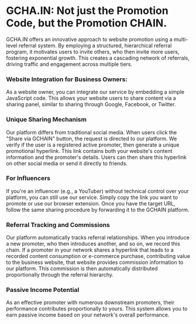 
# GCHA.IN: Not just the Promotion Code, but the Promotion CHAIN.

GCHA.IN offers an innovative approach to website promotion using a multi-level referral system.
By employing a structured, hierarchical referral program, it motivates users to invite others, who then invite more users, fostering exponential growth. 
This creates a cascading network of referrals, driving traffic and engagement across multiple tiers.


### Website Integration for Business Owners:
As a website owner, you can integrate our service by embedding a simple JavaScript code. This allows your website users to share content via a sharing panel, similar to sharing through Google, Facebook, or Twitter.

### Unique Sharing Mechanism
Our platform differs from traditional social media. When users click the "Share via GCHAIN" button, the request is directed to our platform. We verify if the user is a registered active promoter, then generate a unique promotional hyperlink. This link contains both your website's content information and the promoter's details. Users can then share this hyperlink on other social media or send it directly to friends.

### For Influencers
If you're an influencer (e.g., a YouTuber) without technical control over your platform, you can still use our service. Simply copy the link you want to promote or use our browser extension. Once you have the target URL, follow the same sharing procedure by forwarding it to the GCHAIN platform.

### Referral Tracking and Commissions
Our platform automatically tracks referral relationships. When you introduce a new promoter, who then introduces another, and so on, we record this chain. If a promoter in your network shares a hyperlink that leads to a recorded content consumption or e-commerce purchase, contributing value to the business website, that website provides commission information to our platform. This commission is then automatically distributed proportionally through the referral hierarchy. 

### Passive Income Potential
As an effective promoter with numerous downstream promoters, their performance contributes proportionally to yours. This system allows you to earn passive income based on your network's overall performance.